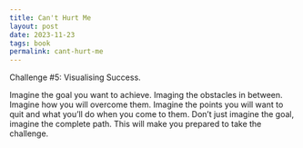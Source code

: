 ```yaml
---
title: Can't Hurt Me
layout: post
date: 2023-11-23
tags: book
permalink: cant-hurt-me
---
```


Challenge #5: Visualising Success.

Imagine the goal you want to achieve. Imaging the obstacles in between. Imagine how you will overcome them. Imagine the points you will want to quit and what you’ll do when you come to them. Don’t just imagine the goal, imagine the complete path. This will make you prepared to take the challenge.